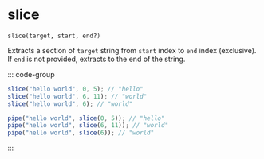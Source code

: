 # slice

`slice(target, start, end?)`

Extracts a section of `target` string from `start` index to `end` index (exclusive). If `end` is not provided, extracts to the end of the string.

::: code-group

```ts [data-first]
slice("hello world", 0, 5); // "hello"
slice("hello world", 6, 11); // "world"
slice("hello world", 6); // "world"
```

```ts [data-last]
pipe("hello world", slice(0, 5)); // "hello"
pipe("hello world", slice(6, 11)); // "world"
pipe("hello world", slice(6)); // "world"
```

:::
